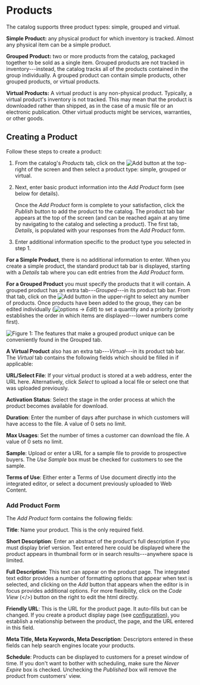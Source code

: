 # Products [](id=products)

The catalog supports three product types: simple, grouped and virtual.

**Simple Product:** any physical product for which inventory is tracked. Almost
any physical item can be a simple product.

**Grouped Product:** two or more products from the catalog, packaged together to
be sold as a single item. Grouped products are not tracked in
inventory---instead, the catalog tracks all of the products contained in the
group individually. A grouped product can contain simple products, other grouped
products, or virtual products.

**Virtual Products:** A virtual product is any non-physical product. Typically,
a virtual product's inventory is not tracked. This may mean that the product is
downloaded rather than shipped, as in the case of a music file or an electronic
publication. Other virtual products might be services, warranties, or other
goods.

## Creating a Product [](id=creating-a-product)

Follow these steps to create a product:

1.  From the catalog's *Products* tab, click on the
    ![Add](../../../images/icon-add.png) button at the top-right of the screen
    and then select a product type: simple, grouped or virtual.

2.  Next, enter basic product information into the *Add Product* form (see below
    for details).

    Once the *Add Product* form is complete to your satisfaction, click the
    *Publish* button to add the product to the catalog. The product tab bar appears
    at the top of the screen (and can be reached again at any time by navigating to
    the catalog and selecting a product). The first tab, *Details*, is populated
    with your responses from the *Add Product* form.

3.  Enter additional information specific to the product type you selected in
    step 1.

**For a Simple Product**, there is no additional information to enter. When
you create a simple product, the standard product tab bar is displayed,
starting with a *Details* tab where you can edit entries from the *Add
Product* form.

**For a Grouped Product** you must specify the products that it will
contain. A grouped product has an extra tab---*Grouped*---in its product tab
bar. From that tab, click on the ![Add](../../../images/icon-add.png) button
in the upper-right to select any number of products. Once products have been
added to the group, they can be edited individually
(![options](../../../images/icon-options.png) &rarr; *Edit*) to set
a quantity and a priority (priority establishes the order in which items are
displayed---lower numbers come first).

![Figure 1: The features that make a grouped product unique can be conveniently found in the *Grouped* tab.](../../../images/grouped-product.png)

**A Virtual Product** also has an extra tab---*Virtual*---in its product tab
bar. The *Virtual* tab contains the following fields which should be filled
in if applicable:

**URL/Select File**: If your virtual product is stored at a web address, enter
the URL here. Alternatively, click *Select* to upload a local file or select one
that was uploaded previously.

**Activation Status**: Select the stage in the order process at which the
product becomes available for download.

**Duration**: Enter the number of days after purchase in which customers
will have access to the file. A value of 0 sets no limit.

**Max Usages**: Set the number of times a customer can download the file.
A value of 0 sets no limit.

**Sample**: Upload or enter a URL for a sample file to provide to prospective
buyers. The *Use Sample* box must be checked for customers to see the
sample.

**Terms of Use**: Either enter a Terms of Use document directly into the
integrated editor, or select a document previously uploaded to Web
Content.

### Add Product Form [](id=add-product-form)

The *Add Product* form contains the following fields:

**Title**: Name your product. This is the only required field.

**Short Description**: Enter an abstract of the product's full description if
you must display brief version. Text entered here could be displayed where the
product appears in thumbnail form or in search results---anywhere space is
limited.

**Full Description**: This text can appear on the product page. The integrated
text editor provides a number of formatting options that appear when text is
selected, and clicking on the *Add* button that appears when the editor is in
focus provides additional options. For more flexibility, click on the *Code
View* (</>) button on the right to edit the html directly.

**Friendly URL**: This is the URL for the product page. It auto-fills but can be
changed. If you create a product display page (see
[configuration](/web/emporio/documentation/-/knowledge_base/1-0/configuration#display-page)),
you establish a relationship between the product, the page, and the URL entered
in this field.

**Meta Title, Meta Keywords, Meta Description**: Descriptors entered in these
fields can help search engines locate your products. 

**Schedule**: Products can be displayed to customers for a preset window of
time. If you don't want to bother with scheduling, make sure the *Never
Expire* box is checked. Unchecking the *Published* box will remove the product
from customers' view.
